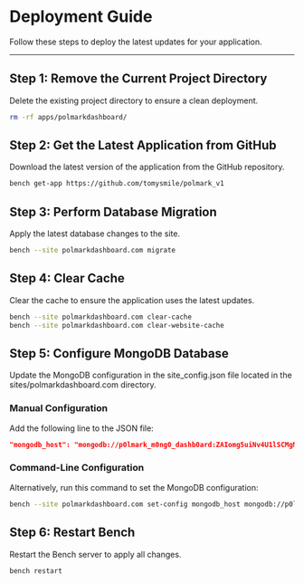# **Deployment Guide**

Follow these steps to deploy the latest updates for your application.

---

## **Step 1: Remove the Current Project Directory**
Delete the existing project directory to ensure a clean deployment.  
```bash
rm -rf apps/polmarkdashboard/
```

## Step 2: Get the Latest Application from GitHub
Download the latest version of the application from the GitHub repository.
```bash
bench get-app https://github.com/tomysmile/polmark_v1
```

## Step 3: Perform Database Migration
Apply the latest database changes to the site.
```bash
bench --site polmarkdashboard.com migrate
```

## Step 4: Clear Cache
Clear the cache to ensure the application uses the latest updates.
```bash
bench --site polmarkdashboard.com clear-cache
bench --site polmarkdashboard.com clear-website-cache
```

## Step 5: Configure MongoDB Database
Update the MongoDB configuration in the site_config.json file located in the sites/polmarkdashboard.com directory.

### Manual Configuration
Add the following line to the JSON file:
```json
"mongodb_host": "mongodb://p0lmark_m0ng0_dashb0ard:ZAIomg5uiNv4U1lSCMgM@localhost:12701"
```

### Command-Line Configuration
Alternatively, run this command to set the MongoDB configuration:

```bash
bench --site polmarkdashboard.com set-config mongodb_host mongodb://p0lmark_m0ng0_dashb0ard:ZAIomg5uiNv4U1lSCMgM@localhost:12701
```

## Step 6: Restart Bench
Restart the Bench server to apply all changes.

```bash
bench restart
```